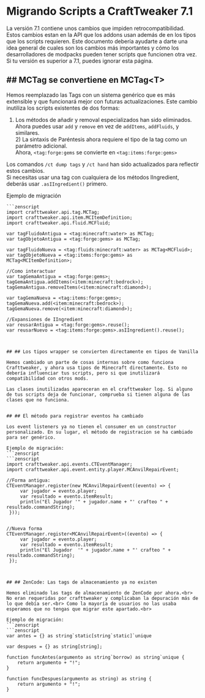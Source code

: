 # Migrando Scripts a CraftTweaker 7.1

La versión 7.1 contiene unos cambios que impiden retrocompatibilidad. Estos cambios estan en la API que los addons usan además de en los tipos que los scripts requieren. Este documento debería ayudarte a darte una idea general de cuales son los cambios más importantes y cómo los desarrolladores de modpacks pueden tener scripts que funcionen otra vez. Si tu versión es superior a 7.1, puedes ignorar esta página.


## ## MCTag se convertiene en MCTag&LT;T&GT;

Hemos reemplazado las Tags con un sistema genérico que es más extensible y que funcionará mejor con futuras actualizaciones. Este cambio inutiliza los scripts existentes de dos formas:

1) Los métodos de añadir y removal especializados han sido eliminados.  <br>Ahora puedes usar `add` y `remove` en vez de `addItems`, `addFluids`, y similares. <br> 2) La sintaxis de Paréntesis ahora requiere el tipo de la tag como un parámetro adicional. <br> Ahora, `<tag:forge:gems` se convierte en `<tag:items:forge:gems>`

Los comandos `/ct dump tags` y `/ct hand` han sido actualizados para reflectir estos cambios.<br> Si necesitas usar una tag con cualquiera de los métodos IIngredient, deberás usar `.asIIngredient()` primero.

Ejemplo de migración
```zenscript
```zenscript
import crafttweaker.api.tag.MCTag;
import crafttweaker.api.item.MCItemDefinition;
import crafttweaker.api.fluid.MCFluid;

var tagFluidoAntigua = <tag:minecraft:water> as MCTag;
var tagObjetoAntigua = <tag:forge:gems> as MCTag;

var tagFluidoNueva = <tag:fluids:minecraft:water> as MCTag<MCFluid>;
var tagObjetoNueva = <tag:items:forge:gems> as MCTag<MCItemDefinition>;

//Como interactuar
var tagGemaAntigua = <tag:forge:gems>;
tagGemaAntigua.addItems(<item:minecraft:bedrock>);
tagGemaAntigua.removeItems(<item:minecraft:diamond>);

var tagGemaNueva = <tag:items:forge:gems>;
tagGemaNueva.add(<item:minecraft:bedrock>);
tagGemaNueva.remove(<item:minecraft:diamond>);

//Expansiones de IIngredient
var reusarAntigua = <tag:forge:gems>.reuse();
var reusarNuevo = <tag:items:forge:gems>.asIIngredient().reuse();
```
```


## ## Los tipos wrapper se convierten directamente en tipos de Vanilla

Hemos cambiado un parte de cosas internas sobre como funciona Crafttweaker, y ahora usa tipos de Minecraft directamente. Esto no debería influenciar tus scripts, pero si que inutilizará compatibilidad con otros mods.

Las clases inutilizadas apareceran en el crafttweaker log. Si alguno de tus scripts deja de funcionar, comprueba si tienen alguna de las clases que no funciona.


## ## El método para registrar eventos ha cambiado

Los event listeners ya no tienen el consumer en un constructor personalizado. En su lugar, el método de registracion se ha cambiado para ser genérico.

Ejemplo de migración:
```zenscript
```zenscript
import crafttweaker.api.events.CTEventManager;
import crafttweaker.api.event.entity.player.MCAnvilRepairEvent;

//Forma antigua:
CTEventManager.register(new MCAnvilRepairEvent((evento) => {
     var jugador = evento.player;
     var resultado = evento.itemResult;
     println("El Jugador '" + jugador.name + "' crafteo " + resultado.commandString);
 }));


//Nueva forma
CTEventManager.register<MCAnvilRepairEvent>((evento) => {
     var jugador = evento.player;
     var resultado = evento.itemResult;
     println("El Jugador  '" + jugador.name + "' crafteo " + resultado.commandString);
 });
```
```


## ## ZenCode: Las tags de almacenamiento ya no existen

Hemos eliminado las tags de almacenamiento de ZenCode por ahora.<br> No eran requeridas por crafttweaker y complicaban la depuración más de lo que debía ser.<br> Como la mayoría de usuarios no las usaba esperamos que no tengas que migrar este apartado.<br>

Ejemplo de migración:
```zenscript
```zenscript
var antes = {} as string`static[string`static]`unique

var despues = {} as string[string];

function funcAntes(argumento as string`borrow) as string`unique {
    return argumento + "!";
}

function funcDespues(argumento as string) as string {
    return argumento + "!";
}
```
```

